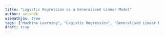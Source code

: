 ```yaml
---
title: "Logistic Regression as a Generalised Linear Model"
author: avishek
usemathjax: true
tags: ["Machine Learning", "Logistic Regression", "Generalised Linear Models", "Theory"]
draft: true
---
```

